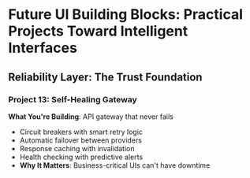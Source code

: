 # Future UI Building Blocks: Practical Projects Toward Intelligent Interfaces

## Reliability Layer: The Trust Foundation

### Project 13: Self-Healing Gateway

**What You're Building**: API gateway that never fails

- Circuit breakers with smart retry logic
- Automatic failover between providers
- Response caching with invalidation
- Health checking with predictive alerts
- **Why It Matters**: Business-critical UIs can't have downtime
